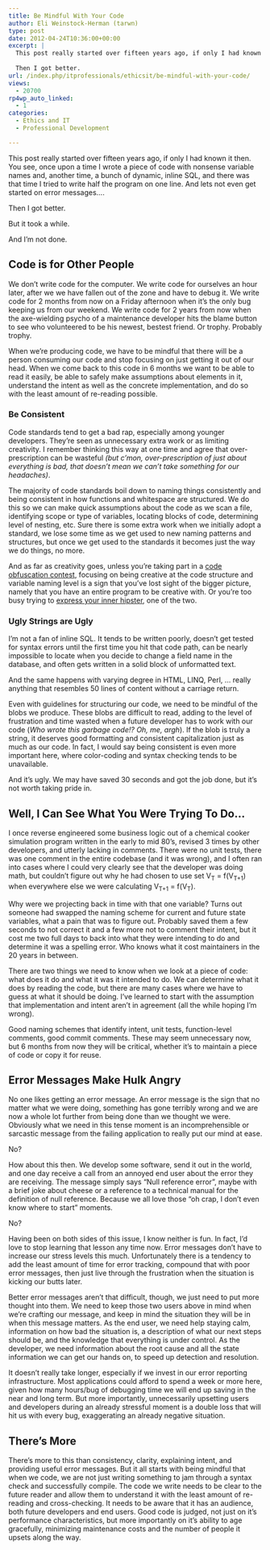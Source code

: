 ```yaml
---
title: Be Mindful With Your Code
author: Eli Weinstock-Herman (tarwn)
type: post
date: 2012-04-24T10:36:00+00:00
excerpt: |
  This post really started over fifteen years ago, if only I had known it then. You see, once upon a time I wrote a piece of code with nonsense variable names and, another time, a bunch of dynamic, inline SQL, and there was that time I tried to write half the program on one line. And lets not even get started on error messages....
  
  Then I got better.
url: /index.php/itprofessionals/ethicsit/be-mindful-with-your-code/
views:
  - 20700
rp4wp_auto_linked:
  - 1
categories:
  - Ethics and IT
  - Professional Development

---
```

This post really started over fifteen years ago, if only I had known it then. You see, once upon a time I wrote a piece of code with nonsense variable names and, another time, a bunch of dynamic, inline SQL, and there was that time I tried to write half the program on one line. And lets not even get started on error messages&#8230;.

Then I got better.

But it took a while.

And I&#8217;m not done.

## Code is for Other People

We don&#8217;t write code for the computer. We write code for ourselves an hour later, after we we have fallen out of the zone and have to debug it. We write code for 2 months from now on a Friday afternoon when it&#8217;s the only bug keeping us from our weekend. We write code for 2 years from now when the axe-wielding psycho of a maintenance developer hits the blame button to see who volunteered to be his newest, bestest friend. Or trophy. Probably trophy.

When we&#8217;re producing code, we have to be mindful that there will be a person consuming our code and stop focusing on just getting it out of our head. When we come back to this code in 6 months we want to be able to read it easily, be able to safely make assumptions about elements in it, understand the intent as well as the concrete implementation, and do so with the least amount of re-reading possible. 

### Be Consistent

Code standards tend to get a bad rap, especially among younger developers. They&#8217;re seen as unnecessary extra work or as limiting creativity. I remember thinking this way at one time and agree that over-prescription can be wasteful _(but c&#8217;mon, over-prescription of just about everything is bad, that doesn&#8217;t mean we can&#8217;t take something for our headaches)_.

The majority of code standards boil down to naming things consistently and being consistent in how functions and whitespace are structured. We do this so we can make quick assumptions about the code as we scan a file, identifying scope or type of variables, locating blocks of code, determining level of nesting, etc. Sure there is some extra work when we initially adopt a standard, we lose some time as we get used to new naming patterns and structures, but once we get used to the standards it becomes just the way we do things, no more. 

And as far as creativity goes, unless you&#8217;re taking part in a [code obfuscation contest][1], focusing on being creative at the code structure and variable naming level is a sign that you&#8217;ve lost sight of the bigger picture, namely that you have an entire program to be creative with. Or you&#8217;re too busy trying to [express your inner hipster][2], one of the two.

### Ugly Strings are Ugly

I&#8217;m not a fan of inline SQL. It tends to be written poorly, doesn&#8217;t get tested for syntax errors until the first time you hit that code path, can be nearly impossible to locate when you decide to change a field name in the database, and often gets written in a solid block of unformatted text.

And the same happens with varying degree in HTML, LINQ, Perl, &#8230; really anything that resembles 50 lines of content without a carriage return.

Even with guidelines for structuring our code, we need to be mindful of the blobs we produce. These blobs are difficult to read, adding to the level of frustration and time wasted when a future developer has to work with our code (_Who wrote this garbage code!? Oh, me, argh_). If the blob is truly a string, it deserves good formatting and consistent capitalization just as much as our code. In fact, I would say being consistent is even more important here, where color-coding and syntax checking tends to be unavailable.

And it&#8217;s ugly. We may have saved 30 seconds and got the job done, but it&#8217;s not worth taking pride in.

## Well, I Can See What You Were Trying To Do&#8230;

I once reverse engineered some business logic out of a chemical cooker simulation program written in the early to mid 80&#8217;s, revised 3 times by other developers, and utterly lacking in comments. There were no unit tests, there was one comment in the entire codebase (and it was wrong), and I often ran into cases where I could very clearly see that the developer was doing math, but couldn&#8217;t figure out why he had chosen to use set V<sub>T</sub> = f(V<sub>T+1</sub>) when everywhere else we were calculating V<sub>T+1</sub> = f(V<sub>T</sub>). 

Why were we projecting back in time with that one variable? Turns out someone had swapped the naming scheme for current and future state variables, what a pain that was to figure out. Probably saved them a few seconds to not correct it and a few more not to comment their intent, but it cost me two full days to back into what they were intending to do and determine it was a spelling error. Who knows what it cost maintainers in the 20 years in between.

There are two things we need to know when we look at a piece of code: what does it do and what it was it intended to do. We can determine what it does by reading the code, but there are many cases where we have to guess at what it should be doing. I&#8217;ve learned to start with the assumption that implementation and intent aren&#8217;t in agreement (all the while hoping I&#8217;m wrong).

Good naming schemes that identify intent, unit tests, function-level comments, good commit comments. These may seem unnecessary now, but 6 months from now they will be critical, whether it&#8217;s to maintain a piece of code or copy it for reuse.

## Error Messages Make Hulk Angry

No one likes getting an error message. An error message is the sign that no matter what we were doing, something has gone terribly wrong and we are now a whole lot further from being done than we thought we were. Obviously what we need in this tense moment is an incomprehensible or sarcastic message from the failing application to really put our mind at ease.

No?

How about this then. We develop some software, send it out in the world, and one day receive a call from an annoyed end user about the error they are receiving. The message simply says &#8220;Null reference error&#8221;, maybe with a brief joke about cheese or a reference to a technical manual for the definition of null reference. Because we all love those &#8220;oh crap, I don&#8217;t even know where to start&#8221; moments.

No?

Having been on both sides of this issue, I know neither is fun. In fact, I&#8217;d love to stop learning that lesson any time now. Error messages don&#8217;t have to increase our stress levels this much. Unfortunately there is a tendency to add the least amount of time for error tracking, compound that with poor error messages, then just live through the frustration when the situation is kicking our butts later. 

Better error messages aren&#8217;t that difficult, though, we just need to put more thought into them. We need to keep those two users above in mind when we&#8217;re crafting our message, and keep in mind the situation they will be in when this message matters. As the end user, we need help staying calm, information on how bad the situation is, a description of what our next steps should be, and the knowledge that everything is under control. As the developer, we need information about the root cause and all the state information we can get our hands on, to speed up detection and resolution.

It doesn&#8217;t really take longer, especially if we invest in our error reporting infrastructure. Most applications could afford to spend a week or more here, given how many hours/bug of debugging time we will end up saving in the near and long term. But more importantly, unnecessarily upsetting users and developers during an already stressful moment is a double loss that will hit us with every bug, exaggerating an already negative situation.

## There&#8217;s More

There&#8217;s more to this than consistency, clarity, explaining intent, and providing useful error messages. But it all starts with being mindful that when we code, we are not just writing something to jam through a syntax check and successfully compile. The code we write needs to be clear to the future reader and allow them to understand it with the least amount of re-reading and cross-checking. It needs to be aware that it has an audience, both future developers and end users. Good code is judged, not just on it&#8217;s performance characteristics, but more importantly on it&#8217;s ability to age gracefully, minimizing maintenance costs and the number of people it upsets along the way.

 [1]: http://blog.aerojockey.com/post/iocccsim "Plane-shaped flight simulator"
 [2]: https://github.com/twitter/bootstrap/issues/3057 "In case you missed the semicolon madness"